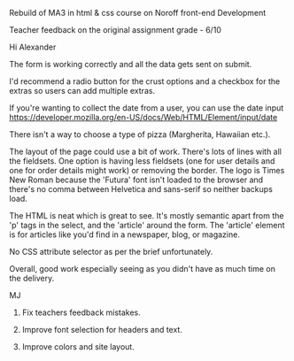 Rebuild of MA3 in html & css course on Noroff front-end Development

Teacher feedback on the original assignment grade - 6/10

Hi Alexander

The form is working correctly and all the data gets sent on submit.

I'd recommend a radio button for the crust options and a checkbox for the extras so users can add multiple extras.

If you're wanting to collect the date from a user, you can use the date input https://developer.mozilla.org/en-US/docs/Web/HTML/Element/input/date

There isn't a way to choose a type of pizza (Margherita, Hawaiian etc.).

The layout of the page could use a bit of work. There's lots of lines with all the fieldsets. One option is having less fieldsets (one for user details and one for order details might work) or removing the border. The logo is Times New Roman because the 'Futura' font isn't loaded to the browser and there's no comma between Helvetica and sans-serif so neither backups load.

The HTML is neat which is great to see. It's mostly semantic apart from the 'p' tags in the select, and the 'article' around the form. The 'article' element is for articles like you'd find in a newspaper, blog, or magazine.

No CSS attribute selector as per the brief unfortunately.

Overall, good work especially seeing as you didn't have as much time on the delivery.

MJ

1) Fix teachers feedback mistakes.

2) Improve font selection for headers and text.

3) Improve colors and site layout.
